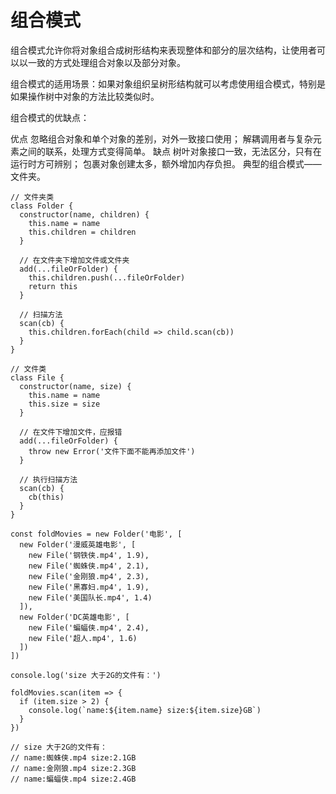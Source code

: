 # 组合模式

组合模式允许你将对象组合成树形结构来表现整体和部分的层次结构，让使用者可以以一致的方式处理组合对象以及部分对象。

组合模式的适用场景：如果对象组织呈树形结构就可以考虑使用组合模式，特别是如果操作树中对象的方法比较类似时。

组合模式的优缺点：

优点
忽略组合对象和单个对象的差别，对外一致接口使用；
解耦调用者与复杂元素之间的联系，处理方式变得简单。
缺点
树叶对象接口一致，无法区分，只有在运行时方可辨别；
包裹对象创建太多，额外增加内存负担。
典型的组合模式——文件夹。

```
// 文件夹类
class Folder {
  constructor(name, children) {
    this.name = name
    this.children = children
  }

  // 在文件夹下增加文件或文件夹
  add(...fileOrFolder) {
    this.children.push(...fileOrFolder)
    return this
  }

  // 扫描方法
  scan(cb) {
    this.children.forEach(child => child.scan(cb))
  }
}

// 文件类
class File {
  constructor(name, size) {
    this.name = name
    this.size = size
  }

  // 在文件下增加文件，应报错
  add(...fileOrFolder) {
    throw new Error('文件下面不能再添加文件')
  }

  // 执行扫描方法
  scan(cb) {
    cb(this)
  }
}

const foldMovies = new Folder('电影', [
  new Folder('漫威英雄电影', [
    new File('钢铁侠.mp4', 1.9),
    new File('蜘蛛侠.mp4', 2.1),
    new File('金刚狼.mp4', 2.3),
    new File('黑寡妇.mp4', 1.9),
    new File('美国队长.mp4', 1.4)
  ]),
  new Folder('DC英雄电影', [
    new File('蝙蝠侠.mp4', 2.4),
    new File('超人.mp4', 1.6)
  ])
])

console.log('size 大于2G的文件有：')

foldMovies.scan(item => {
  if (item.size > 2) {
    console.log(`name:${item.name} size:${item.size}GB`)
  }
})

// size 大于2G的文件有：
// name:蜘蛛侠.mp4 size:2.1GB
// name:金刚狼.mp4 size:2.3GB
// name:蝙蝠侠.mp4 size:2.4GB


```
